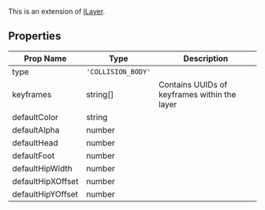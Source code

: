 This is an extension of [ILayer](/Documentation/Interfaces/ILayer.md). 

## Properties

| Prop Name | Type | Description |
| --------------------- | ------ | ------------------- |
| type | `'COLLISION_BODY'` |  |
| keyframes | string[] | Contains UUIDs of keyframes within the layer |
| defaultColor | string |  |
| defaultAlpha | number |  |
| defaultHead | number |  |
| defaultFoot | number |  |
| defaultHipWidth | number |  |
| defaultHipXOffset | number |  |
| defaultHipYOffset | number |  |
